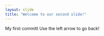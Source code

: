 ```yaml
---
layout: slide
title: "Welcome to our second slide!"
---
```

My first committ
Use the left arrow to go back!
